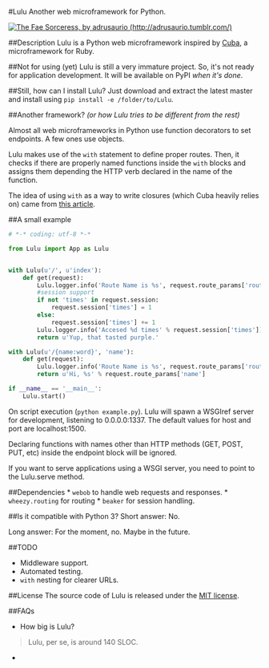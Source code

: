 #Lulu
Another web microframework for Python.

[![The Fae Sorceress, by adrusaurio (http://adrusaurio.tumblr.com/)](http://41.media.tumblr.com/412f6889177a7e9b0f213868947e418f/tumblr_mor56i6Ta21rs016xo1_320.png)](http://adrusaurio.tumblr.com/post/53525045449/lulu-the-fae-sorceress-definitely-my-fave-lol)

##Description
Lulu is a Python web microframework inspired by [Cuba](http://github.com/soveran/cuba), a microframework for Ruby.

##Not for using (yet)
Lulu is still a very immature project. So, it's not ready for application development. It will be available on PyPI _when it's done_.

##Still, how can I install Lulu?
Just download and extract the latest master and install using `pip install -e /folder/to/Lulu`.

##Another framework?
_(or how Lulu tries to be different from the rest)_

Almost all web microframeworks in Python use function decorators to set endpoints. A few ones use objects.

Lulu makes use of the `with` statement to define proper routes. Then, it checks if there are properly named functions inside the
`with` blocks and assigns them depending the HTTP verb declared in the name of the function.

The idea of using `with` as a way to write closures (which Cuba heavily relies on) came from [this article](http://billmill.org/multi_line_lambdas.html).

##A small example
```python
# *-* coding: utf-8 *-*

from Lulu import App as Lulu


with Lulu(u'/', u'index'):
    def get(request):
        Lulu.logger.info('Route Name is %s', request.route_params['route_name'])
        #session support
        if not 'times' in request.session:
            request.session['times'] = 1
        else:
            request.session['times'] += 1
        Lulu.logger.info('Accesed %d times' % request.session['times'])
        return u'Yup, that tasted purple.'

with Lulu(u'/{name:word}', 'name'):
    def get(request):
        Lulu.logger.info('Route Name is %s', request.route_params['route_name'])
        return u'Hi, %s' % request.route_params['name']

if __name__ == '__main__':
    Lulu.start()
```

On script execution (`python example.py`). Lulu will spawn a WSGIref server for development, listening to 0.0.0.0:1337. The default values for host and port are localhost:1500.

Declaring functions with names other than HTTP methods (GET, POST, PUT, etc) inside the endpoint block will be ignored.

If you want to serve applications using a WSGI server, you need to point to the Lulu.serve method.

##Dependencies
    * `webob` to handle web requests and responses.
    * `wheezy.routing` for routing
    * `beaker` for session handling.


##Is it compatible with Python 3?
Short answer: No.

Long answer: For the moment, no. Maybe in the future.

##TODO
* Middleware support.
* Automated testing.
* `with` nesting for clearer URLs.

##License
The source code of Lulu is released under the [MIT license](http://choosealicense.com/licenses/mit/).

##FAQs

* How big is Lulu?
> Lulu, per se, is around 140 SLOC.

*